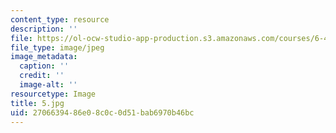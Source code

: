 ```yaml
---
content_type: resource
description: ''
file: https://ol-ocw-studio-app-production.s3.amazonaws.com/courses/6-450-principles-of-digital-communications-i-fall-2006/2706639486e08c0c0d51bab6970b46bc_5.jpg
file_type: image/jpeg
image_metadata:
  caption: ''
  credit: ''
  image-alt: ''
resourcetype: Image
title: 5.jpg
uid: 27066394-86e0-8c0c-0d51-bab6970b46bc
---
```

